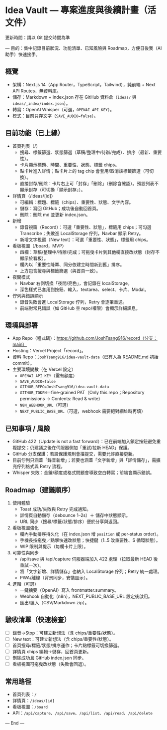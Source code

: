 # Idea Vault — 專案進度與後續計畫（活文件）

更新時間：請以 Git 提交時間為準

— 目的：集中記錄目前狀況、功能清單、已知風險與 Roadmap，方便日後我（AI 助手）快速接手。

## 概覽
- 架構：Next.js 14（App Router，TypeScript，Tailwind），純前端 + Next API Routes，無資料庫。
- 儲存：Markdown + index.json 存在 GitHub 資料倉（`ideas/` 與 `ideas/_index/index.json`）。
- 轉寫：OpenAI Whisper（可選，`OPENAI_API_KEY`）。
- 模式：目前只存文字（`SAVE_AUDIO=false`）。

## 目前功能（已上線）
- 首頁列表（/）
  - 搜尋、標籤篩選、狀態篩選（草稿/整理中/待辦/完成）、排序（最新、重要性）。
  - 卡片顯示標題、時間、重要性、狀態、標籤 chips。
  - 點卡片進入詳情；點卡片上的 tag chip 會套用/取消該標籤篩選（可切換）。
  - 直接封存/刪除：卡片右上可「封存」「刪除」（刪除含確認）。預設列表不顯示封存（可切換「顯示封存」）。
- 詳情頁（/ideas/[id]）
  - 可編輯：標題、標籤（chips）、重要性、狀態、文字內容。
  - 儲存：寫回 GitHub；成功後自動回首頁。
  - 刪除：刪除 md 並更新 index.json。
- 新增
  - 錄音視窗（Record）：可選「重要性、狀態」，標籤用 chips；可勾選 Transcribe；失敗進 LocalStorage 佇列，Navbar 顯示 Retry。
  - 新增文字視窗（New text）：可選「重要性、狀態」，標籤用 chips。
- 看板視圖（/board，MVP）
  - 四欄：草稿/整理中/待辦/完成；可拖曳卡片到其他欄直接改狀態（封存不顯示於看板）。
  - 欄內以「重要性降冪、同分依建立時間新到舊」排序。
  - 上方包含搜尋與標籤篩選（與首頁一致）。
- 夜間模式
  - Navbar 右側切換「夜間/亮色」，會記錄在 localStorage。
  - 深色樣式已套用到按鈕、輸入、textarea、select、卡片、Modal。
- 佇列與錯誤顯示
  - 錄音失敗會進 LocalStorage 佇列，Retry 會逐筆重送。
  - 前端對常見錯誤（如 GitHub 空 repo/權限）會顯示詳細訊息。

## 環境與部署
- App Repo（程式碼）：https://github.com/JoshTsang916/record（分支：main）
- Hosting：Vercel Project「record」。
- 資料 Repo：`JoshTsang916/idea-vault-data`（已有人為 README.md 初始 commit）。
- 主要環境變數（在 Vercel 設定）
  - `OPENAI_API_KEY`（需有額度）
  - `SAVE_AUDIO=false`
  - `GITHUB_REPO=JoshTsang916/idea-vault-data`
  - `GITHUB_TOKEN`＝fine‑grained PAT（Only this repo；Repository permissions → Contents: Read & write）
  - `N8N_WEBHOOK_URL`（可選）
  - `NEXT_PUBLIC_BASE_URL`（可選，webhook 需要絕對網址時再填）

## 已知事項 / 風險
- GitHub 422（Update is not a fast forward）：已在前端加入鎖定按鈕避免重複提交；仍建議之後在伺服器側加「重試/拉新 HEAD」保護。
- GitHub 分支保護：若設保護規則會擋提交，需要允許直接更新。
- 目前佇列只涵蓋「錄音新增」；若要也涵蓋「文字新增」與「詳情儲存」，需擴充佇列格式與 Retry 流程。
- Whisper 失敗：金鑰/額度或格式問題會導致空白轉寫；前端會顯示錯誤。

## Roadmap（建議順序）
1) 使用體驗
   - Toast 成功/失敗與 Retry 完成通知。
   - 詳情頁自動儲存（debounce 1–2s）＋ 儲存中狀態顯示。
   - URL 同步（搜尋/標籤/狀態/排序）便於分享與返回。
2) 看板視圖強化
   - 欄內手動排序持久化（在 index.json 增 `position` 或 per‑status order）。
   - 手機長按拖曳／點擊快速改狀態；快捷鍵（1..5 改重要性、S 循環狀態）。
   - WIP 限制與提示（每欄卡片上限）。
3) 可靠性與同步
   - /api/save 與 /api/capture 伺服器端加入 422 處理（拉取最新 HEAD 後重試一次）。
   - 將「文字新增、詳情儲存」也納入 LocalStorage 佇列；Retry 統一處理。
   - PWA/離線（背景同步，安裝圖示）。
4) 進階（可選）
   - 一鍵摘要（OpenAI）寫入 frontmatter.summary。
   - Webhook 自動化（n8n），NEXT_PUBLIC_BASE_URL 設定後啟用。
   - 匯出/匯入（CSV/Markdown zip）。

## 驗收清單（快速檢查）
- [ ] 錄音→Stop：可建立新想法（含 chips/重要性/狀態）。
- [ ] New text：可建立新想法（含 chips/重要性/狀態）。
- [ ] 首頁搜尋/標籤/狀態/排序運作；卡片點標籤可切換篩選。
- [ ] 詳情頁 chips 編輯→儲存，回首頁更新。
- [ ] 刪除成功且 GitHub index.json 同步。
- [ ] 看板視圖可拖曳改狀態（失敗會回退）。

## 常用路徑
- 首頁列表：`/`
- 詳情頁：`/ideas/[id]`
- 看板視圖：`/board`
- API：`/api/capture`、`/api/save`、`/api/list`、`/api/read`、`/api/delete`

— End —
